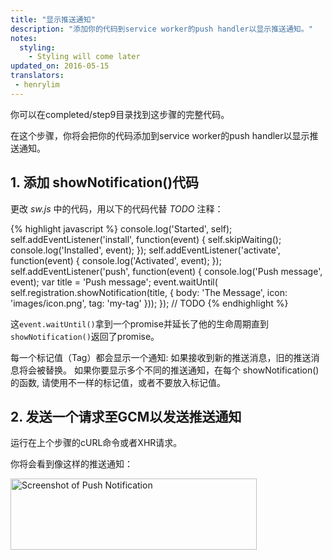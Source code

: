 ```yaml
---
title: "显示推送通知"
description: "添加你的代码到service worker的push handler以显示推送通知。"
notes:
  styling:
    - Styling will come later
updated_on: 2016-05-15
translators:
 - henrylim
---
```




你可以在completed/step9目录找到这步骤的完整代码。

在这个步骤，你将会把你的代码添加到service worker的push handler以显示推送通知。

## 1. 添加 showNotification()代码

更改 _sw.js_ 中的代码，用以下的代码代替 _TODO_ 注释：

{% highlight javascript %}
console.log('Started', self);
self.addEventListener('install', function(event) {
  self.skipWaiting();
  console.log('Installed', event);
});
self.addEventListener('activate', function(event) {
  console.log('Activated', event);
});
self.addEventListener('push', function(event) {
  console.log('Push message', event);
  var title = 'Push message';
  event.waitUntil(
    self.registration.showNotification(title, {
      body: 'The Message',
      icon: 'images/icon.png',
      tag: 'my-tag'
    }));
});
// TODO
{% endhighlight %}

这`event.waitUntil()`拿到一个promise并延长了他的生命周期直到`showNotification()`返回了promise。

每一个标记值（Tag）都会显示一个通知: 如果接收到新的推送消息，旧的推送消息将会被替换。 如果你要显示多个不同的推送通知，在每个 showNotification() 的函数, 请使用不一样的标记值，或者不要放入标记值。

## 2. 发送一个请求至GCM以发送推送通知

运行在上个步骤的cURL命令或者XHR请求。

你将会看到像这样的推送通知：

<img src="images/image19.png" width="394" height="114" alt="Screenshot of Push Notification" />
